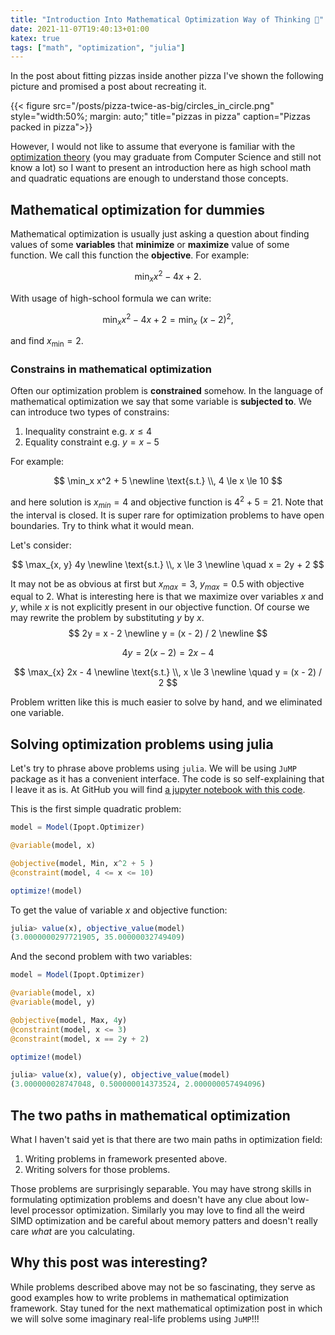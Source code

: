 ```yaml
---
title: "Introduction Into Mathematical Optimization Way of Thinking 🧮"
date: 2021-11-07T19:40:13+01:00
katex: true
tags: ["math", "optimization", "julia"]
---
```


In the post about fitting pizzas inside another pizza I've shown the following picture and promised a post about recreating it.

{{< figure src="/posts/pizza-twice-as-big/circles_in_circle.png" style="width:50%; margin: auto;" title="pizzas in pizza" caption="Pizzas packed in pizza">}}

However, I would not like to assume that everyone is familiar with the [optimization theory](https://en.wikipedia.org/wiki/Mathematical_optimization) (you may graduate from Computer Science and still not know a lot) so I want to present an introduction here as high school math and quadratic equations are enough to understand those concepts.

## Mathematical optimization for dummies

Mathematical optimization is usually just asking a question about finding values of some **variables** that **minimize** or **maximize** value of some function.
We call this function the **objective**.
For example:

$$
\min _x x^2 - 4x + 2.
$$

With usage of high-school formula we can write:

$$
\min _x x^2 - 4x + 2 = \min _x \ (x - 2)^2,
$$

and find $x_{\text{min}} = 2$.

### Constrains in mathematical optimization

Often our optimization problem is **constrained** somehow.
In the language of mathematical optimization we say that some variable is **subjected to**.
We can introduce two types of constrains:

1. Inequality constraint e.g. $x \le 4$
2. Equality constraint e.g. $y = x - 5$

For example:

$$
\min_x x^2 + 5 \newline
\text{s.t.} \\, 4 \le x \le 10
$$

and here solution is $x_{min} = 4$ and objective function is $4^2 + 5 = 21$.
Note that the interval is closed.
It is super rare for optimization problems to have open boundaries.
Try to think what it would mean.

Let's consider:

$$
\max_{x, y} 4y \newline
\text{s.t.} \\, x \le 3 \newline
\quad x = 2y + 2
$$

It may not be as obvious at first but $x_{max} = 3$, $y_{max} = 0.5$ with objective equal to $2$.
What is interesting here is that we maximize over variables $x$ and $y$, while $x$ is not explicitly present in our objective function.
Of course we may rewrite the problem by substituting $y$ by $x$.
$$
2y = x - 2 \newline
y = (x - 2) / 2 \newline
$$

$$
4y = 2(x-2) = 2x - 4
$$

$$
\max_{x} 2x - 4 \newline
\text{s.t.} \\, x \le 3 \newline
\quad y = (x - 2) / 2
$$

Problem written like this is much easier to solve by hand, and we eliminated one variable.

## Solving optimization problems using julia

Let's try to phrase above problems using `julia`.
We will be using `JuMP` package as it has a convenient interface.
The code is so self-explaining that I leave it as is.
At GitHub you will find [a jupyter notebook with this code](https://github.com/pstorozenko/pstorozenko.github.io/blob/main/code/mathematical-optimization/main.ipynb).

This is the first simple quadratic problem:

```julia
model = Model(Ipopt.Optimizer)

@variable(model, x)

@objective(model, Min, x^2 + 5 )
@constraint(model, 4 <= x <= 10)

optimize!(model)
```

To get the value of variable $x$ and objective function:
```julia
julia> value(x), objective_value(model)
(3.0000000297721905, 35.00000032749409)
```

And the second problem with two variables:

```julia
model = Model(Ipopt.Optimizer)

@variable(model, x)
@variable(model, y)

@objective(model, Max, 4y)
@constraint(model, x <= 3)
@constraint(model, x == 2y + 2)

optimize!(model)
```

```julia
julia> value(x), value(y), objective_value(model)
(3.000000028747048, 0.500000014373524, 2.000000057494096)
```

## The two paths in mathematical optimization

What I haven't said yet is that there are two main paths in optimization field:

1. Writing problems in framework presented above.
2. Writing solvers for those problems.

Those problems are surprisingly separable.
You may have strong skills in formulating optimization problems and doesn't have any clue about low-level processor optimization.
Similarly you may love to find all the weird SIMD optimization and be careful about memory patters and doesn't really care _what_ are you calculating.

## Why this post was interesting?

While problems described above may not be so fascinating, they serve as good examples how to write problems in mathematical optimization framework.
Stay tuned for the next mathematical optimization post in which we will solve some imaginary real-life problems using `JuMP`!!!
